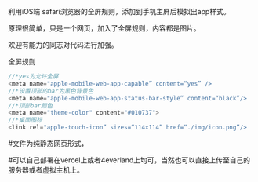 利用iOS端 safari浏览器的全屏规则，添加到手机主屏后模拟出app样式。

原理很简单，只是一个网页，加入了全屏规则，内容都是图片。

欢迎有能力的同志对代码进行加强。

全屏规则
```js
//*yes为允许全屏
<meta name="apple-mobile-web-app-capable” content=“yes” />
//*设置顶部的bar为黑色背景色
<meta name="apple-mobile-web-app-status-bar-style” content=“black”/>
//*顶部bar颜色
<meta name="theme-color" content="#010737">
//*桌面图标
<link rel="apple-touch-icon” sizes=“114x114” href=“./img/icon.png”/>
```

#文件为纯静态网页形式，

#可以自己部署在vercel上或者4everland上均可，当然也可以直接上传至自己的服务器或者虚拟主机上。
